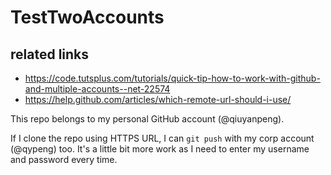 # TestTwoAccounts

## related links
- https://code.tutsplus.com/tutorials/quick-tip-how-to-work-with-github-and-multiple-accounts--net-22574
- https://help.github.com/articles/which-remote-url-should-i-use/

This repo belongs to my personal GitHub account (@qiuyanpeng).

If I clone the repo using HTTPS URL, I can `git push` with my corp account (@qypeng) too.
It's a little bit more work as I need to enter my username and password every time.

